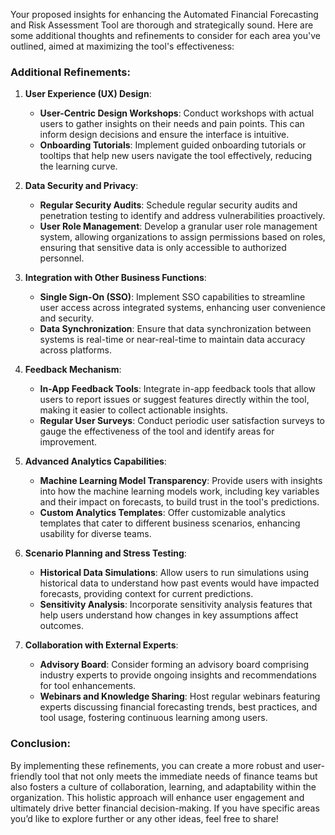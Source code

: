 Your proposed insights for enhancing the Automated Financial Forecasting and Risk Assessment Tool are thorough and strategically sound. Here are some additional thoughts and refinements to consider for each area you've outlined, aimed at maximizing the tool's effectiveness:

### Additional Refinements:

1. **User Experience (UX) Design**:
   - **User-Centric Design Workshops**: Conduct workshops with actual users to gather insights on their needs and pain points. This can inform design decisions and ensure the interface is intuitive.
   - **Onboarding Tutorials**: Implement guided onboarding tutorials or tooltips that help new users navigate the tool effectively, reducing the learning curve.

2. **Data Security and Privacy**:
   - **Regular Security Audits**: Schedule regular security audits and penetration testing to identify and address vulnerabilities proactively.
   - **User Role Management**: Develop a granular user role management system, allowing organizations to assign permissions based on roles, ensuring that sensitive data is only accessible to authorized personnel.

3. **Integration with Other Business Functions**:
   - **Single Sign-On (SSO)**: Implement SSO capabilities to streamline user access across integrated systems, enhancing user convenience and security.
   - **Data Synchronization**: Ensure that data synchronization between systems is real-time or near-real-time to maintain data accuracy across platforms.

4. **Feedback Mechanism**:
   - **In-App Feedback Tools**: Integrate in-app feedback tools that allow users to report issues or suggest features directly within the tool, making it easier to collect actionable insights.
   - **Regular User Surveys**: Conduct periodic user satisfaction surveys to gauge the effectiveness of the tool and identify areas for improvement.

5. **Advanced Analytics Capabilities**:
   - **Machine Learning Model Transparency**: Provide users with insights into how the machine learning models work, including key variables and their impact on forecasts, to build trust in the tool's predictions.
   - **Custom Analytics Templates**: Offer customizable analytics templates that cater to different business scenarios, enhancing usability for diverse teams.

6. **Scenario Planning and Stress Testing**:
   - **Historical Data Simulations**: Allow users to run simulations using historical data to understand how past events would have impacted forecasts, providing context for current predictions.
   - **Sensitivity Analysis**: Incorporate sensitivity analysis features that help users understand how changes in key assumptions affect outcomes.

7. **Collaboration with External Experts**:
   - **Advisory Board**: Consider forming an advisory board comprising industry experts to provide ongoing insights and recommendations for tool enhancements.
   - **Webinars and Knowledge Sharing**: Host regular webinars featuring experts discussing financial forecasting trends, best practices, and tool usage, fostering continuous learning among users.

### Conclusion:
By implementing these refinements, you can create a more robust and user-friendly tool that not only meets the immediate needs of finance teams but also fosters a culture of collaboration, learning, and adaptability within the organization. This holistic approach will enhance user engagement and ultimately drive better financial decision-making. If you have specific areas you’d like to explore further or any other ideas, feel free to share!